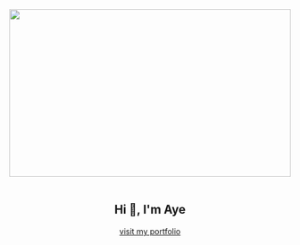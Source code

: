  <img src="https://github.com/Anmol-Baranwal/Cool-GIFs-For-GitHub/assets/74038190/54fb7eef-b1e8-41dc-be97-57e4180b3b24" width="100%" height="300">
<br><br>

<h2 align="center">Hi 👋, I'm Aye</h2>
<p align="center"><a href="https://ayesandarmin-portfolio.vercel.app" align="center">visit my portfolio</a></p>
